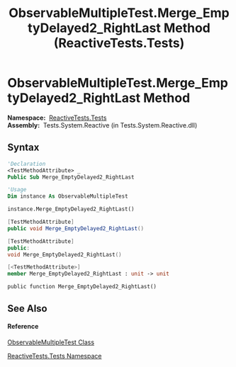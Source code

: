 ﻿---
title: ObservableMultipleTest.Merge_EmptyDelayed2_RightLast Method  (ReactiveTests.Tests)
TOCTitle: Merge_EmptyDelayed2_RightLast Method
ms:assetid: M:ReactiveTests.Tests.ObservableMultipleTest.Merge_EmptyDelayed2_RightLast
ms:mtpsurl: https://msdn.microsoft.com/en-us/library/reactivetests.tests.observablemultipletest.merge_emptydelayed2_rightlast(v=VS.103)
ms:contentKeyID: 36620420
ms.date: 06/28/2011
mtps_version: v=VS.103
f1_keywords:
- ReactiveTests.Tests.ObservableMultipleTest.Merge_EmptyDelayed2_RightLast
dev_langs:
- CSharp
- JScript
- VB
- FSharp
- c++
---

# ObservableMultipleTest.Merge\_EmptyDelayed2\_RightLast Method

**Namespace:**  [ReactiveTests.Tests](hh289046\(v=vs.103\).md)  
**Assembly:**  Tests.System.Reactive (in Tests.System.Reactive.dll)

## Syntax

``` vb
'Declaration
<TestMethodAttribute> _
Public Sub Merge_EmptyDelayed2_RightLast
```

``` vb
'Usage
Dim instance As ObservableMultipleTest

instance.Merge_EmptyDelayed2_RightLast()
```

``` csharp
[TestMethodAttribute]
public void Merge_EmptyDelayed2_RightLast()
```

``` c++
[TestMethodAttribute]
public:
void Merge_EmptyDelayed2_RightLast()
```

``` fsharp
[<TestMethodAttribute>]
member Merge_EmptyDelayed2_RightLast : unit -> unit 
```

``` jscript
public function Merge_EmptyDelayed2_RightLast()
```

## See Also

#### Reference

[ObservableMultipleTest Class](hh303586\(v=vs.103\).md)

[ReactiveTests.Tests Namespace](hh289046\(v=vs.103\).md)

